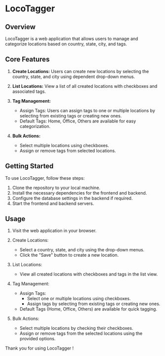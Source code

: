 # LocoTagger 

## Overview
LocoTagger is a web application that allows users to manage and categorize locations based on country, state, city, and tags.

## Core Features
1. **Create Locations:** Users can create new locations by selecting the country, state, and city using dependent drop-down menus.

2. **List Locations:** View a list of all created locations with checkboxes and associated tags.

3. **Tag Management:**
   - Assign Tags: Users can assign tags to one or multiple locations by selecting from existing tags or creating new ones.
   - Default Tags: Home, Office, Others are available for easy categorization.

4. **Bulk Actions:**
   - Select multiple locations using checkboxes.
   - Assign or remove tags from selected locations.

## Getting Started
To use LocoTagger, follow these steps:

1. Clone the repository to your local machine.
2. Install the necessary dependencies for the frontend and backend.
3. Configure the database settings in the backend if required.
4. Start the frontend and backend servers.

## Usage
1. Visit the web application in your browser.
2. Create Locations:
   - Select a country, state, and city using the drop-down menus.
   - Click the "Save" button to create a new location.

3. List Locations:
   - View all created locations with checkboxes and tags in the list view.

4. Tag Management:
   - Assign Tags:
     - Select one or multiple locations using checkboxes.
     - Assign tags by selecting from existing tags or creating new ones.
   - Default Tags (Home, Office, Others) are available for quick tagging.

5. Bulk Actions:
   - Select multiple locations by checking their checkboxes.
   - Assign or remove tags from the selected locations using the provided options.


Thank you for using  LocoTagger !

```
